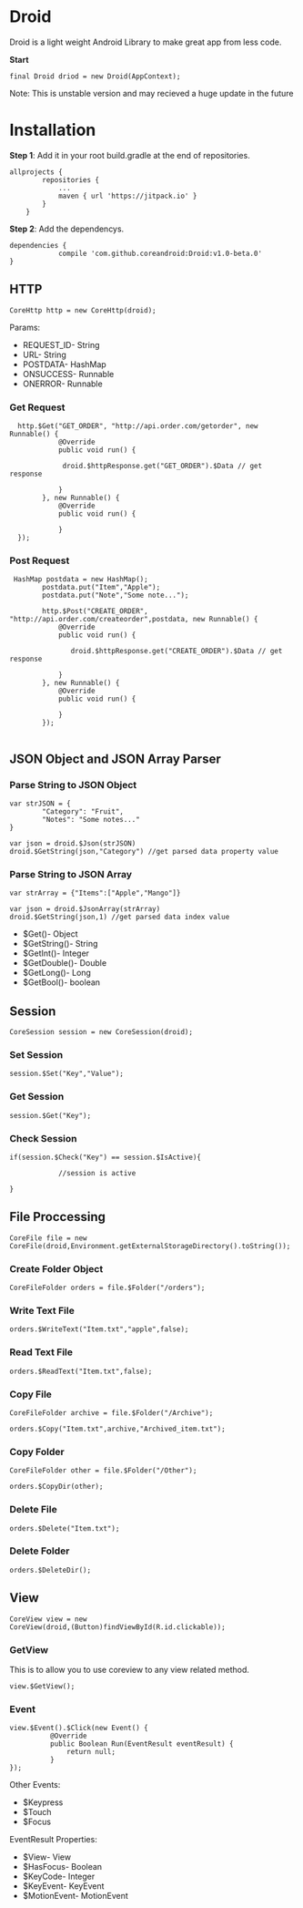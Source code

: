 
# Droid
Droid is a light weight Android Library to make great app from less code.  

<b>Start</b>

<code>final Droid driod  = new Droid(AppContext);</code>

Note: This is unstable version and may recieved a huge update in the future 

# Installation 

<b>Step 1</b>: Add it in your root build.gradle at the end of repositories.
```
allprojects {
		repositories {
			...
			maven { url 'https://jitpack.io' } 
		}
	}
```
<b>Step 2</b>: Add the dependencys.

```
dependencies {
	        compile 'com.github.coreandroid:Droid:v1.0-beta.0'
}
```
 

## HTTP

<code>CoreHttp http = new CoreHttp(droid);</code>

Params:

<ul>

<li>REQUEST_ID- String</li>
<li>URL- String</li>
<li>POSTDATA- HashMap</li>
<li>ONSUCCESS- Runnable</li>
<li>ONERROR- Runnable</li>
</ul>

### Get Request

```
  http.$Get("GET_ORDER", "http://api.order.com/getorder", new Runnable() {
            @Override
            public void run() {
            
             droid.$httpResponse.get("GET_ORDER").$Data // get response
             
            }
        }, new Runnable() {
            @Override
            public void run() {
                
            }
  });
```

### Post Request

```
 HashMap postdata = new HashMap();
        postdata.put("Item","Apple");
        postdata.put("Note","Some note...");        
        
        http.$Post("CREATE_ORDER", "http://api.order.com/createorder",postdata, new Runnable() {
            @Override
            public void run() {

               droid.$httpResponse.get("CREATE_ORDER").$Data // get response

            }
        }, new Runnable() {
            @Override
            public void run() {

            }
        });


```

## JSON Object and JSON Array  Parser


### Parse String to JSON Object

```
var strJSON = { 
        "Category": "Fruit",
        "Notes": "Some notes..."             
}

var json = droid.$Json(strJSON)
droid.$GetString(json,"Category") //get parsed data property value

```

### Parse String to JSON Array

```
var strArray = {"Items":["Apple","Mango"]}

var json = droid.$JsonArray(strArray)
droid.$GetString(json,1) //get parsed data index value

```

<ul>
<li>$Get()- Object</li>
<li>$GetString()- String</li>
<li>$GetInt()- Integer</li>
<li>$GetDouble()- Double</li>
<li>$GetLong()- Long</li>
<li>$GetBool()- boolean</li>
</ul>

## Session

<code>CoreSession session = new CoreSession(droid);</code>

### Set Session
```
session.$Set("Key","Value");
```

### Get Session
```
session.$Get("Key");
```

### Check Session
```
if(session.$Check("Key") == session.$IsActive){

            //session is active

}
```


## File Proccessing

<code>CoreFile file = new CoreFile(droid,Environment.getExternalStorageDirectory().toString());</code>

### Create Folder Object
```
CoreFileFolder orders = file.$Folder("/orders");
```
### Write Text File
```
orders.$WriteText("Item.txt","apple",false);
```
### Read Text File
```
orders.$ReadText("Item.txt",false);
```

### Copy File
```
CoreFileFolder archive = file.$Folder("/Archive");

orders.$Copy("Item.txt",archive,"Archived_item.txt");

```

### Copy Folder
```
CoreFileFolder other = file.$Folder("/Other");

orders.$CopyDir(other);

```

### Delete File
```
orders.$Delete("Item.txt");
```

### Delete Folder
```
orders.$DeleteDir();
```

## View

<code>CoreView view = new CoreView(droid,(Button)findViewById(R.id.clickable));</code>

### GetView

This is to allow you to use coreview to any view related method.

```
view.$GetView();
```

### Event
```
view.$Event().$Click(new Event() {
          @Override
          public Boolean Run(EventResult eventResult) {
              return null;
          }
});
```

Other Events:

<ul>
<li>$Keypress</li>
<li>$Touch</li>
<li>$Focus</li>


</ul>

EventResult Properties:

<ul>
<li>$View- View</li>
<li>$HasFocus- Boolean</li>
<li>$KeyCode- Integer</li>
<li>$KeyEvent- KeyEvent</li>
<li>$MotionEvent- MotionEvent</li>

</ul>











